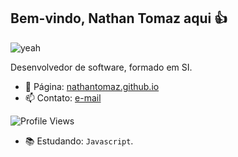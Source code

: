 ## Bem-vindo, Nathan Tomaz aqui 👍

![yeah](https://66.media.tumblr.com/8aeb380e7f043b02d5f7cb9af1d5aa05/tumblr_ovyvzs2Pr61w4o2q9o1_540.gif)

Desenvolvedor de software, formado em SI.

- 🔗 Página: [nathantomaz.github.io](https://nathantomaz.github.io/)
- 📫 Contato: [e-mail](mailto:nathan.tomaz01@gmail.com)


![Profile Views](https://komarev.com/ghpvc/?username=NathanTomaz&color=blueviolet)


- 📚 Estudando: `Javascript`.

<!--
**NathanTomaz/NathanTomaz** is a ✨ _special_ ✨ repository because its `README.md` (this file) appears on your GitHub profile.

Here are some ideas to get you started:

- 🔭 I’m currently working on ...
- 🌱 I’m currently learning ...
- 👯 I’m looking to collaborate on ...
- 🤔 I’m looking for help with ...
- 💬 Ask me about ...
- 📫 How to reach me: ...
- 😄 Pronouns: ...
- ⚡ Fun fact: ...
-->
